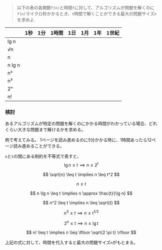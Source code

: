 

> 以下の表の各関数`f(n)`と時間`t`に対して、アルゴリズムが問題を解くのに`f(n)`マイクロ秒かかるとき、`t`時間で解くことができる最大の問題サイズ`n`を求めよ.

|  | 1秒 | 1分 | 1時間 | 1日 | 1月 | 1年 | 1世紀 |
| --- | --- | --- | --- | --- | --- | --- | --- |
| lg n |  |  |  |  |  |  |  |
| √n |  |  |  |  |  |  |  |
| n |  |  |  |  |  |  |  |
| n lg n |  |  |  |  |  |  |  |
| n² |  |  |  |  |  |  |  |
| n³ |  |  |  |  |  |  |  |
| 2ⁿ |  |  |  |  |  |  |  |
| n! |  |  |  |  |  |  |  |

### 検討
あるアルゴリズムが特定の問題を解くのにかかる時間がわかっている場合、どれくらい大きな問題まで解けるかを求める。

例で考えてみる。
1ページを読み進めるのに5分かかる時に、1時間あったら12ページ読み進めることができる。

`n`と`t`の間にある制約を不等式で表すと、
$$
\lg n \leq t \implies n \leq 2^t
$$

$$
\sqrt{n} \leq t \implies n \leq t^2
$$

$$
n \leq t
$$

$$
n \lg n \leq t \implies n \approx \frac{t}{\lg n}
$$

$$
n^2 \leq t \implies n \leq \sqrt{t}
$$

$$
n^3 \leq t \implies n \leq t^{1/3}
$$

$$
2^n \leq t \implies n \leq \lg t
$$

$$
n! \leq t \implies n \leq \lfloor \sqrt{2 \pi t} \rfloor
$$

上記の式に対して、時間を代入すると最大の問題サイズ`n`がもとまる。